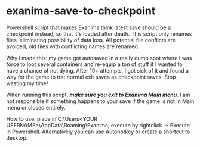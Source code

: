 # exanima-save-to-checkpoint
Powershell script that makes Exanima think latest save should be a checkpoint instead, so that it's loaded after death.
This script only renames files, eliminating possibility of data loss.
All potential file conflicts are avoided, old files with conflicting names are renamed.

Why I made this: my game got autosaved in a really dumb spot where I was force to loot several containers and re-equip a ton of stuff if I wanted to have a chance of not dying. After 10+ attempts, I got sick of it and found a way for the game to trat normal exit saves as checkpoint saves. Stop wasting my time! 

When running this script, ***make sure you exit to Exanima Main menu***. I am not responsible if something happens to your save if the game is not in Main menu or closed entirely.

How to use: place in C:\Users\<YOUR USERNAME>\AppData\Roaming\Exanima; execute by rightclick -> Execute in Powershell.
Alternatively you can use Autohotkey or create a shortcut to desktop. 
